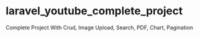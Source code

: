 # laravel_youtube_complete_project
Complete Project With Crud, Image Upload, Search, PDF, Chart, Pagination
